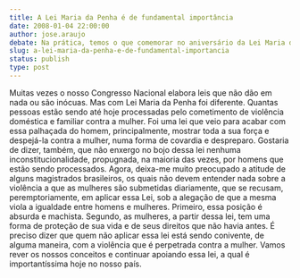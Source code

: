 ```yaml
---
title: A Lei Maria da Penha é de fundamental importância 
date: 2008-01-04 22:00:00
author: jose.araujo
debate: Na prática, temos o que comemorar no aniversário da Lei Maria da Penha?
slug: a-lei-maria-da-penha-e-de-fundamental-importancia
status: publish 
type: post
---
```


Muitas vezes o nosso Congresso Nacional elabora leis que não dão em nada ou são inócuas. Mas com Lei Maria da Penha foi diferente. Quantas pessoas estão sendo até hoje processadas pelo cometimento de violência doméstica e familiar contra a mulher. Foi uma lei que veio para acabar com essa palhaçada do homem, principalmente, mostrar toda a sua força e despejá-la contra a mulher, numa forma de covardia e despreparo. Gostaria de dizer, também, que não enxergo no bojo dessa lei nenhuma inconstitucionalidade, propugnada, na maioria das vezes, por homens que estão sendo processados. Agora, deixa-me muito preocupado a atitude de alguns magistrados brasileiros, os quais não devem entender nada sobre a violência a que as mulheres são submetidas diariamente, que se recusam, peremptoriamente, em aplicar essa Lei, sob a alegação de que a mesma viola a igualdade entre homens e mulheres. Primeiro, essa posição é absurda e machista. Segundo, as mulheres, a partir dessa lei, tem uma forma de proteção de sua vida e de seus direitos que não havia antes. É preciso dizer que quem não aplicar essa lei está sendo conivente, de alguma maneira, com a violência que é perpetrada contra a mulher. Vamos rever os nossos conceitos e continuar apoiando essa lei, a qual é importantíssima hoje no nosso país.
